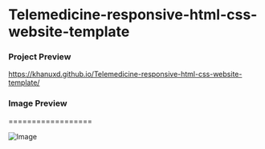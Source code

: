 # Telemedicine-responsive-html-css-website-template

### Project Preview
https://khanuxd.github.io/Telemedicine-responsive-html-css-website-template/

### Image Preview

==================

![Image](https://github.com/khanuxd/Telemedicine-responsive-html-css-website-template/blob/main/images/BridgeHealthDigitalWeb.png)
